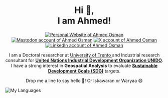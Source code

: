 <h1 align="center">
  Hi 👋,
  </br>I am Ahmed! 
</h1>
<p align="center">
  <a href="https://ahmedmoosman.github.io/"><img alt="Personal Website of Ahmed Osman" src="https://shields.io/badge/Personal-Website-333" /></a>
  </br>
<a href="https://econtwitter.net/@ahmed6657"><img alt="Mastodon account of Ahmed Osman" src="https://shields.io/badge/Mastodon-Ahmed Osman-333?logo=mastodon&logoColor=white" /></a>
  <a href="https://twitter.com/ahmedmo445"><img alt="X account of Ahmed Osman" src="https://shields.io/badge/X-Ahmed Osman-333?logo=x&logoColor=white" /></a>
  <a href="https://www.linkedin.com/in/ahmed-osman-6371aa12a/"><img alt="LinkedIn account of Ahmed Osman" src="https://shields.io/badge/LinkedIn-Ahmed Osman-333?logo=linkedin&logoColor=white" /></a>
</p>
<p align="center">
I am a Doctoral researcher at <a href="https://www.unitn.it/en"> University of Trento </a> and Industrial research consultant for <b><a href="https://www.unido.org">United Nations Industrial Development Organization UNIDO</a></b>. I have a strong interest in <b>Geospatial Analysis</b> to evaluate <a href="https://sdgs.un.org/goals"><b>Sustainable Development Goals (SDG)</b></a> targets. 
</p>
<p align="center">
Drop me a line to say hello  👋! Or Iskawaran or Waryaa 😄
</p>

<p align="center">
  
![My Languages](https://github-readme-stats.vercel.app/api/top-langs?username=ahmedmoosman)

</p>

